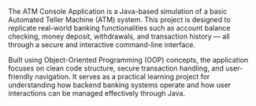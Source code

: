 The ATM Console Application is a Java-based simulation of a basic Automated Teller Machine (ATM) system. This project is designed to replicate real-world banking functionalities such as account balance checking, money deposit, withdrawals, and transaction history — all through a secure and interactive command-line interface.

Built using Object-Oriented Programming (OOP) concepts, the application focuses on clean code structure, secure transaction handling, and user-friendly navigation. It serves as a practical learning project for understanding how backend banking systems operate and how user interactions can be managed effectively through Java.

